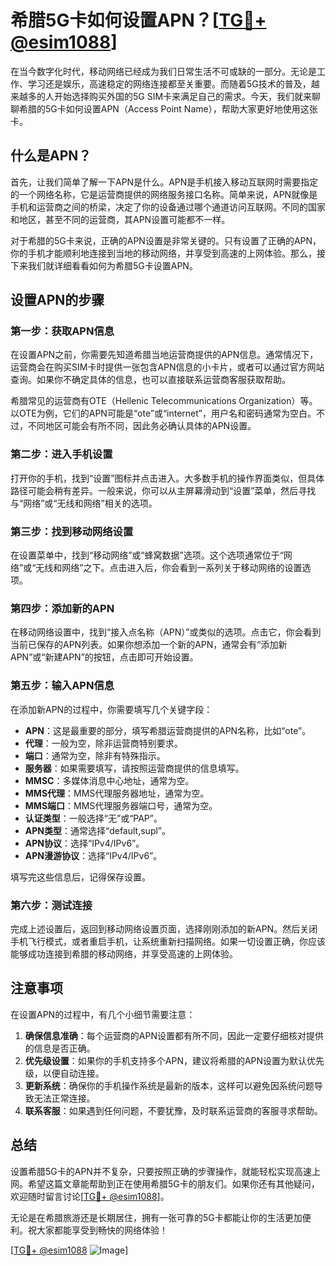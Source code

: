# 希腊5G卡如何设置APN？[[TG💪+ @esim1088](https://t.me/s/esim1088)]

在当今数字化时代，移动网络已经成为我们日常生活不可或缺的一部分。无论是工作、学习还是娱乐，高速稳定的网络连接都至关重要。而随着5G技术的普及，越来越多的人开始选择购买外国的5G SIM卡来满足自己的需求。今天，我们就来聊聊希腊的5G卡如何设置APN（Access Point Name），帮助大家更好地使用这张卡。

## 什么是APN？

首先，让我们简单了解一下APN是什么。APN是手机接入移动互联网时需要指定的一个网络名称，它是运营商提供的网络服务接口名称。简单来说，APN就像是手机和运营商之间的桥梁，决定了你的设备通过哪个通道访问互联网。不同的国家和地区，甚至不同的运营商，其APN设置可能都不一样。

对于希腊的5G卡来说，正确的APN设置是非常关键的。只有设置了正确的APN，你的手机才能顺利地连接到当地的移动网络，并享受到高速的上网体验。那么，接下来我们就详细看看如何为希腊5G卡设置APN。

## 设置APN的步骤

### 第一步：获取APN信息

在设置APN之前，你需要先知道希腊当地运营商提供的APN信息。通常情况下，运营商会在购买SIM卡时提供一张包含APN信息的小卡片，或者可以通过官方网站查询。如果你不确定具体的信息，也可以直接联系运营商客服获取帮助。

希腊常见的运营商有OTE（Hellenic Telecommunications Organization）等。以OTE为例，它们的APN可能是“ote”或“internet”，用户名和密码通常为空白。不过，不同地区可能会有所不同，因此务必确认具体的APN设置。

### 第二步：进入手机设置

打开你的手机，找到“设置”图标并点击进入。大多数手机的操作界面类似，但具体路径可能会稍有差异。一般来说，你可以从主屏幕滑动到“设置”菜单，然后寻找与“网络”或“无线和网络”相关的选项。

### 第三步：找到移动网络设置

在设置菜单中，找到“移动网络”或“蜂窝数据”选项。这个选项通常位于“网络”或“无线和网络”之下。点击进入后，你会看到一系列关于移动网络的设置选项。

### 第四步：添加新的APN

在移动网络设置中，找到“接入点名称（APN）”或类似的选项。点击它，你会看到当前已保存的APN列表。如果你想添加一个新的APN，通常会有“添加新APN”或“新建APN”的按钮，点击即可开始设置。

### 第五步：输入APN信息

在添加新APN的过程中，你需要填写几个关键字段：

- **APN**：这是最重要的部分，填写希腊运营商提供的APN名称，比如“ote”。
- **代理**：一般为空，除非运营商特别要求。
- **端口**：通常为空，除非有特殊指示。
- **服务器**：如果需要填写，请按照运营商提供的信息填写。
- **MMSC**：多媒体消息中心地址，通常为空。
- **MMS代理**：MMS代理服务器地址，通常为空。
- **MMS端口**：MMS代理服务器端口号，通常为空。
- **认证类型**：一般选择“无”或“PAP”。
- **APN类型**：通常选择“default,supl”。
- **APN协议**：选择“IPv4/IPv6”。
- **APN漫游协议**：选择“IPv4/IPv6”。

填写完这些信息后，记得保存设置。

### 第六步：测试连接

完成上述设置后，返回到移动网络设置页面，选择刚刚添加的新APN。然后关闭手机飞行模式，或者重启手机，让系统重新扫描网络。如果一切设置正确，你应该能够成功连接到希腊的移动网络，并享受高速的上网体验。

## 注意事项

在设置APN的过程中，有几个小细节需要注意：

1. **确保信息准确**：每个运营商的APN设置都有所不同，因此一定要仔细核对提供的信息是否正确。
2. **优先级设置**：如果你的手机支持多个APN，建议将希腊的APN设置为默认优先级，以便自动连接。
3. **更新系统**：确保你的手机操作系统是最新的版本，这样可以避免因系统问题导致无法正常连接。
4. **联系客服**：如果遇到任何问题，不要犹豫，及时联系运营商的客服寻求帮助。

## 总结

设置希腊5G卡的APN并不复杂，只要按照正确的步骤操作，就能轻松实现高速上网。希望这篇文章能帮助到正在使用希腊5G卡的朋友们。如果你还有其他疑问，欢迎随时留言讨论[[TG💪+ @esim1088](https://t.me/s/esim1088)]。

无论是在希腊旅游还是长期居住，拥有一张可靠的5G卡都能让你的生活更加便利。祝大家都能享受到畅快的网络体验！

[[TG💪+ @esim1088](https://t.me/s/esim1088) ![Image](https://i.postimg.cc/4NQfJmqS/Snipaste-2025-05-13-00-14-12.png)]